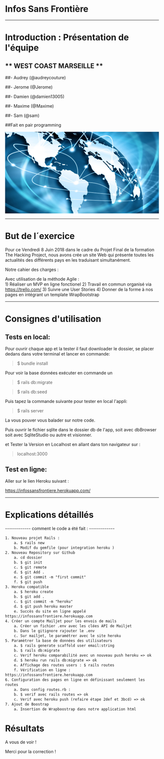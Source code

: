 

# Infos Sans Frontière 
-------------

# Introduction : Présentation de l'équipe

## ** WEST COAST MARSEILLE **

##- Audrey (@audreycouture)

##- Jerome (@Jerome)

##- Damien (@damien13005)

##- Maxime (@Maxime)

##- Sam (@sam)


##Fait en pair programming

![alt tag](app/assets/images/Fotolia_50326660_Subscription_Monthly_M.jpg)

-------------

# But de l´exercice

Pour ce Vendredi 8 Juin 2018 dans le cadre du Projet Final de la formation The Hacking Project, nous avons crée un site Web qui présente toutes les actualités des différents pays en les traduisant simultanément. 


Notre cahier des charges :


Avec utilisation de la méthode Agile :  
	1) Réaliser un MVP en ligne fonctionel 
	2) Travail en commun organisé via https://trello.com/
	3) Suivre une User Stories 
	4) Donner de la forme à nos pages en intégrant un template WrapBootstrap
	

------------   



# Consignes d'utilisation

## Tests en local:

Pour ouvrir chaque app et la tester il faut downloader le dossier, se placer dedans dans votre terminal et lancer en commande:

> $ bundle install 


Pour voir la base données exécuter en commande un

> $ rails db:migrate     

> $ rails db:seed

Puis tapez la commande suivante pour tester en local l'appli:

> $ rails server

La vous pouver vous balader sur notre code.

Puis ouvrir le fichier sqlite dans le dossier db de l'app, soit avec dbBrowser soit avec SqliteStudio ou autre et visionner.

et Tester la Version en Localhost en allant dans ton navigateur sur :

> localhost:3000





## Test en ligne:

Aller sur le lien Heroku suivant :

https://infossansfrontiere.herokuapp.com/


------------


# Explications détaillés 


------------- comment le code a été fait : -------------

    1. Nouveau projet Rails : 
        a. $ rails new 
        b. Modif du gemfile (pour integration heroku ) 
    2. Nouveau Repository sur Github
        a. cd dossier
        b. $ git init 
        c. $ git remote
        d. $ git Add . 
        e. $ git commit -m "first commit"
        f. $ git push 
    3. Heroku compatible
        a. $ heroku create
        b. $ git add .
        c. $ git commit -m "heroku"
        d. $ git push heroku master
        e. Succès du site en ligne appelé https://infossansfrontiere.herokuapp.com
    4. Créer un compte Mailjet pour les envois de mails 
        a. Créer un fichier .env avec les clées API de Mailjet
        b. Dans le gitignore rajouter le .env
        c. Sur mailjet, le paramétrer avec le site heroku  
    5. Paramètrer la base de données des utilisateurs 
        a. $ rails generate scaffold user email:string
        b. $ rails db:migrate
        c. Verif heroku comparabilité avec un nouveau push heroku => ok
        d. $ heroku run rails db:migrate => ok
        e. Affichage des routes users : $ rails routes 
        f. Vérification en ligne :   https://infossansfrontiere.herokuapp.com
    6. Configuration des pages en ligne en définissant seulement les routes 
        a. Dans config routes.rb :   
        b. $ verif avec rails routes => ok
        c. Verif avec heroku push (refaire étape 2def et 3bcd) => ok
    7. Ajout de Boostrap
        a. Insertion de Wrapboostrap dans notre application html  
    


# Résultats


A vous de voir !


Merci pour la correction ! 
